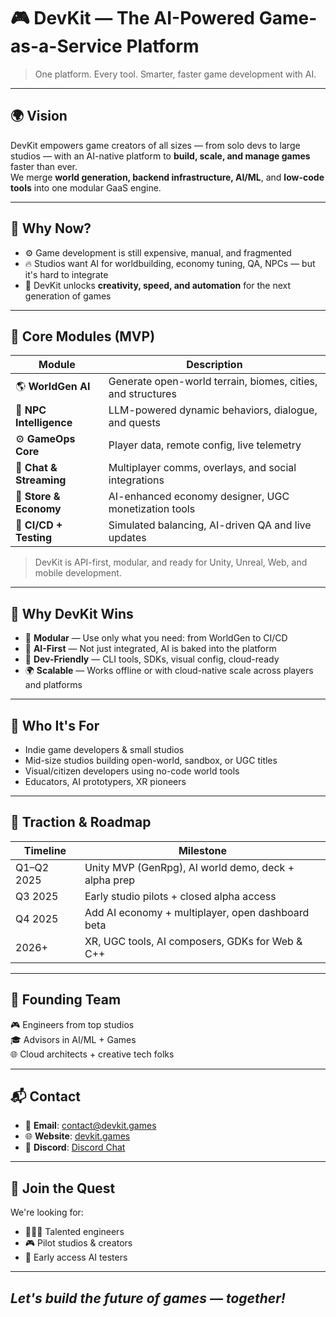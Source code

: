 # 🎮 DevKit — The AI-Powered Game-as-a-Service Platform

> One platform. Every tool. Smarter, faster game development with AI.

---

## 🌍 Vision

DevKit empowers game creators of all sizes — from solo devs to large studios — with an AI-native platform to **build, scale, and manage games** faster than ever.  
We merge **world generation, backend infrastructure, AI/ML**, and **low-code tools** into one modular GaaS engine.

---

## 🚀 Why Now?

- ⚙️ Game development is still expensive, manual, and fragmented  
- 🔥 Studios want AI for worldbuilding, economy tuning, QA, NPCs — but it's hard to integrate  
- 🚀 DevKit unlocks **creativity, speed, and automation** for the next generation of games

---

## 🧩 Core Modules (MVP)

| Module               | Description                                               |
|----------------------|-----------------------------------------------------------|
| 🌎 **WorldGen AI**       | Generate open-world terrain, biomes, cities, and structures |
| 🧠 **NPC Intelligence**  | LLM-powered dynamic behaviors, dialogue, and quests       |
| ⚙️ **GameOps Core**      | Player data, remote config, live telemetry               |
| 💬 **Chat & Streaming**  | Multiplayer comms, overlays, and social integrations     |
| 🛒 **Store & Economy**   | AI-enhanced economy designer, UGC monetization tools     |
| 🧪 **CI/CD + Testing**   | Simulated balancing, AI-driven QA and live updates       |

> DevKit is API-first, modular, and ready for Unity, Unreal, Web, and mobile development.

---

## 🔮 Why DevKit Wins

- 🔌 **Modular** — Use only what you need: from WorldGen to CI/CD  
- 🧠 **AI-First** — Not just integrated, AI is baked into the platform  
- 🧰 **Dev-Friendly** — CLI tools, SDKs, visual config, cloud-ready  
- 🌍 **Scalable** — Works offline or with cloud-native scale across players and platforms

---

## 👾 Who It's For

- Indie game developers & small studios  
- Mid-size studios building open-world, sandbox, or UGC titles  
- Visual/citizen developers using no-code world tools  
- Educators, AI prototypers, XR pioneers  

---

## 🎯 Traction & Roadmap

| Timeline      | Milestone                                           |
|---------------|-----------------------------------------------------|
| Q1–Q2 2025    | Unity MVP (GenRpg), AI world demo, deck + alpha prep|
| Q3 2025       | Early studio pilots + closed alpha access           |
| Q4 2025       | Add AI economy + multiplayer, open dashboard beta   |
| 2026+         | XR, UGC tools, AI composers, GDKs for Web & C++     |

---

## 🧠 Founding Team
  
🎮 Engineers from top studios  
🎓 Advisors in AI/ML + Games  
🌐 Cloud architects + creative tech folks

---

## 📬 Contact

- 📧 **Email**: [contact@devkit.games](mailto:contact@devkit.games)  
- 🌐 **Website**: [devkit.games](https://devkit.games) 
- 💬 **Discord**: [Discord Chat](https://discord.gg/aQpx8a) 

---

## 🧙 Join the Quest

We're looking for:
- 👩🏽‍💻 Talented engineers
- 🎮 Pilot studios & creators
- 🧠 Early access AI testers

---
## _Let's build the future of games — together!_